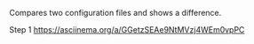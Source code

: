 Compares two configuration files and shows a difference.

Step 1
https://asciinema.org/a/GGetzSEAe9NtMVzj4WEm0vpPC